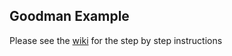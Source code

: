 ## Goodman Example

Please see the [wiki](https://github.com/snikch/goodman/wiki) for the step by step instructions

